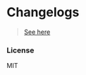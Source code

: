 # Changelogs

> [See here](https://twitter.com/ruanmartinelli/status/1346538972206530561)

### License

MIT
